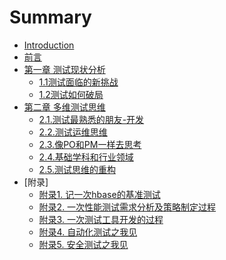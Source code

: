 # Summary

* [Introduction](README.md)
* [前言](foreword/foreword.md)
* [第一章 测试现状分析](./chapter-1/测试现状分析.md)
	* [1.1测试面临的新挑战]()
	* [1.2测试如何破局]()
* [第二章 多维测试思维](./chapter-2/多维思维.md)
	* [2.1.测试最熟悉的朋友-开发]()
	* [2.2.测试运维思维]()
	* [2.3.像PO和PM一样去思考]()
	* [2.4.基础学科和行业领域]()
	* [2.5.测试思维的重构]()
* [附录]
	* [附录1. 记一次hbase的基准测试](patch/hbase基准测试.md)
	* [附录2. 一次性能测试需求分析及策略制定过程](patch/性能需求分析及策略制定.md)
	* [附录3. 一次测试工具开发的过程](patch/测试工具开发.md)
	* [附录4. 自动化测试之我见](patch/自动化测试.md)
	* [附录5. 安全测试之我见](patch/自动化测试.md)
	




